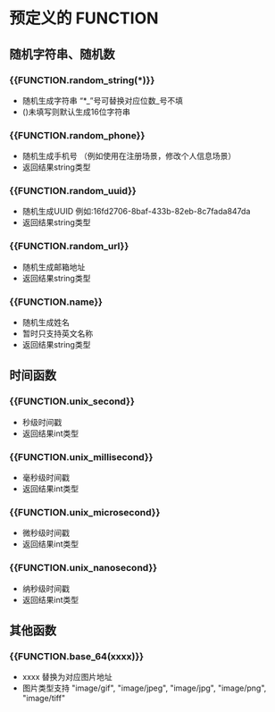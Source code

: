 # 预定义的 FUNCTION

## 随机字符串、随机数

### {{FUNCTION.random\_string\(\*\)}}

* 随机生成字符串 “\*_”号可替换对应位数_号不填
* \(\)未填写则默认生成16位字符串

### {{FUNCTION.random\_phone}}

* 随机生成手机号 （例如使用在注册场景，修改个人信息场景）
* 返回结果string类型



### {{FUNCTION.random\_uuid}}

* 随机生成UUID 例如:16fd2706-8baf-433b-82eb-8c7fada847da 
* 返回结果string类型



### {{FUNCTION.random\_url}}

* 随机生成邮箱地址 
* 返回结果string类型



### {{FUNCTION.name}}

* 随机生成姓名 
* 暂时只支持英文名称
* 返回结果string类型

## 时间函数

### {{FUNCTION.unix\_second}}

* 秒级时间戳
* 返回结果int类型



### {{FUNCTION.unix\_millisecond}}

* 毫秒级时间戳
* 返回结果int类型



### {{FUNCTION.unix\_microsecond}}

* 微秒级时间戳
* 返回结果int类型



### {{FUNCTION.unix\_nanosecond}}

* 纳秒级时间戳
* 返回结果int类型

## 其他函数

### {{FUNCTION.base\_64\(xxxx\)}}

* xxxx 替换为对应图片地址
* 图片类型支持 "image/gif", "image/jpeg", "image/jpg", "image/png", "image/tiff"

